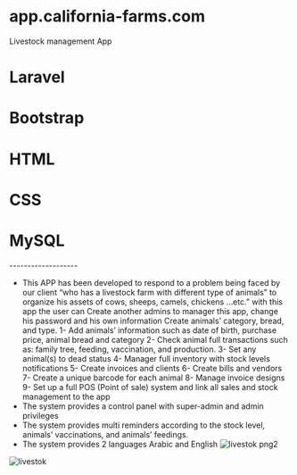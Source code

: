 # app.california-farms.com
Livestock management App
# Laravel
# Bootstrap
# HTML
# CSS
# MySQL
-------------------<br>
-	This APP has been developed to respond to a problem being faced by our client “who has a livestock farm with different type of animals” to organize his assets of cows, sheeps, camels, chickens …etc.” with this app the user can
Create another admins to manager this app, change his password and his own information 
Create animals’ category, bread, and type.
1-	Add animals’ information such as date of birth, purchase price, animal bread and category
2-	Check animal full transactions such as: family tree, feeding, vaccination, and production.
3-	Set any animal(s) to dead status
4-	Manager full inventory with stock levels notifications
5-	Create invoices and clients
6-	Create bills and vendors 
7-	Create a unique barcode for each animal
8-	Manage invoice designs 
9-	Set up a full POS (Point of sale) system and link all sales and stock management to the app
-	The system provides a control panel with super-admin and admin privileges 
-	The system provides multi reminders according to the stock level, animals’ vaccinations, and animals’ feedings.
-	The system provides 2 languages Arabic and English
![livestok png2](https://user-images.githubusercontent.com/35220325/189680073-71e72dd7-0df2-4348-a153-a8bd15f92024.png)

![livestok](https://user-images.githubusercontent.com/35220325/189680102-f48911d9-ad98-4039-b15a-5512701d9594.png)
